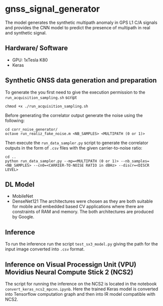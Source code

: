 # gnss_signal_generator

The model generates the synthetic multipath anomaly in GPS L1 C/A signals and provides the CNN model to predict the presence of multipath in real and synthetic signal.

## Hardware/ Software
- GPU: 1xTesla K80
- Keras


## Synthetic GNSS data generation and preparation
To generate the  you first need to give the execution permission to the ```run_acquisition_sampling.sh``` script
```
chmod +x ./run_acquisition_sampling.sh
```
Before generating the correlator output generate the noise using the following:
```
cd corr_noise_generator/
octave run_realiz_fake_noise.m <NB_SAMPLES> <MULTIPATH (0 or 1)>
```
Then execute the ```run_data_sampler.py``` script to generate the correlator outputs in the form of ```.csv``` files with the given carrier-to-noise ratio:
```
cd ..
python run_data_sampler.py --mp=<MULTIPATH (0 or 1)> --nb_samples=<NB_SAMPLES> --cn0=<CARRIER-TO-NOISE RATIO in dBHz> --discr=<DISCR LEVEL>
```

## DL Model
- MobileNet
- DenseNet121
The architectures were chosen as they are both suitable for mobile and embedded based CV applications where there are constraints of RAM and memory. The both architectures are produced by Google.

## Inference
To run the inference  run the script ```test_sx3_model.py``` giving the path for the input image converted into ```.csv``` format.

## Inference on Visual Processign Unit (VPU) Movidius Neural Compute Stick 2 (NCS2)
The script for running the inference on the NCS2 is located in the notebook ```convert_keras_ncs2_mpcnn.ipynb```. Here the trained Keras model is converted into Tensorflow computation graph and then into IR model compatible with NCS2.




